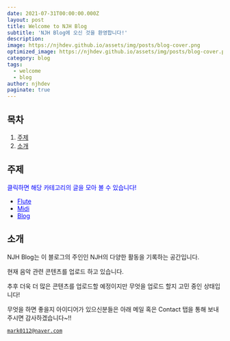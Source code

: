 ```yaml
---
date: 2021-07-31T00:00:00.000Z
layout: post
title: Welcome to NJH Blog
subtitle: 'NJH Blog에 오신 것을 환영합니다!'
description: 
image: https://njhdev.github.io/assets/img/posts/blog-cover.png
optimized_image: https://njhdev.github.io/assets/img/posts/blog-cover.png
category: blog
tags:
  - welcome
  - blog
author: njhdev
paginate: true
---
```

## 목차

<ol>
  <li><a href="#주제">주제</a></li>
  <li><a href="#소개">소개</a></li>
</ol>

## 주제

<span style="color:blue">클릭하면 해당 카테고리의 글을 모아 볼 수 있습니다!</span>
* <a href="https://njhdev.github.io/category/flute/" style="color:blue">Flute</a>
* <a href="https://njhdev.github.io/category/midi/" style="color:blue">Midi</a>
* <a href="https://njhdev.github.io/category/blog/" style="color:blue">Blog</a>


## 소개

NJH Blog는 이 블로그의 주인인 NJH의 다양한 활동을 기록하는 공간입니다.

현재 음악 관련 콘텐츠를 업로드 하고 있습니다.

추후 더욱 더 많은 콘텐츠를 업로드할 예정이지만 무엇을 업로드 할지 고민 중인 상태입니다!

무엇을 하면 좋을지 아이디어가 있으신분들은 아래 메일 혹은 Contact 탭을 통해 보내주시면 감사하겠습니다~!!

[`mark0112@naver.com`](mailto:mark0112@naver.com)

